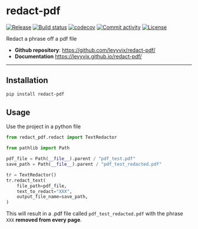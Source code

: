 # redact-pdf

[![Release](https://img.shields.io/github/v/release/levyvix/redact-pdf)](https://img.shields.io/github/v/release/levyvix/redact-pdf)
[![Build status](https://img.shields.io/github/actions/workflow/status/levyvix/redact-pdf/main.yml?branch=main)](https://github.com/levyvix/redact-pdf/actions/workflows/main.yml?query=branch%3Amain)
[![codecov](https://codecov.io/gh/levyvix/redact-pdf/branch/main/graph/badge.svg)](https://codecov.io/gh/levyvix/redact-pdf)
[![Commit activity](https://img.shields.io/github/commit-activity/m/levyvix/redact-pdf)](https://img.shields.io/github/commit-activity/m/levyvix/redact-pdf)
[![License](https://img.shields.io/github/license/levyvix/redact-pdf)](https://img.shields.io/github/license/levyvix/redact-pdf)

Redact a phrase off a pdf file

- **Github repository**: <https://github.com/levyvix/redact-pdf/>
- **Documentation** <https://levyvix.github.io/redact-pdf/>

---

## Installation

```bash
pip install redact-pdf
```

## Usage

Use the project in a python file

```python
from redact_pdf.redact import TextRedactor

from pathlib import Path

pdf_file = Path(__file__).parent / "pdf_test.pdf"
save_path = Path(__file__).parent / "pdf_test_redacted.pdf"

tr = TextRedactor()
tr.redact_text(
	file_path=pdf_file,
	text_to_redact="XXX",
	output_file_name=save_path,
)
```

This will result in a .pdf file called `pdf_test_redacted.pdf` with the phrase `XXX` **removed from every page**.
